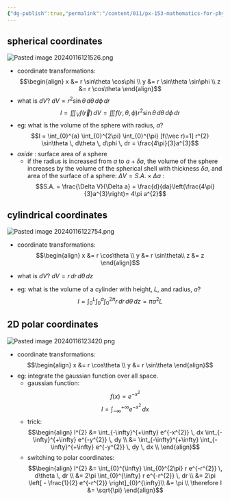 ```yaml
---
{"dg-publish":true,"permalink":"/content/011/px-153-mathematics-for-physicists/term-2/px-153-i-integration/px-153-i7-other-coordinate-systems/","noteIcon":"1","created":"2025-08-27T13:14:05.096+01:00","updated":"2025-02-27T12:57:46.000+00:00"}
---
```


## spherical coordinates
![Pasted image 20240116121526.png](/img/user/pics/Pasted%20image%2020240116121526.png)
- coordinate transformations: 
$$\begin{align}
x &= r \sin\theta \cos\phi \\
y &= r \sin\theta \sin\phi \\
z &= r \cos\theta
\end{align}$$
- what is $dV$?
	$dV = r^{2} \sin\theta \, d\theta \, d\phi \, dr$
 $$I = \iiint_{V} f(\vec r) \, dV = \iiint f(r, \theta, \phi)  r^{2} \sin\theta \, d\theta \, d\phi \, dr$$
 - eg: what is the volume of the sphere with radius, $a$?
	 $$I = \int_{0}^{a} \int_{0}^{2\pi} \int_{0}^{\pi} [f(\vec r)=1]  r^{2} \sin\theta \, d\theta \, d\phi \, dr = \frac{4\pi}{3}a^{3}$$
- *aside* : surface area of a sphere
	- if the radius is increased from $a$ to $a + \delta a$, the volume of the sphere increases by the volume of the spherical shell with thickness $\delta a$, and area of the surface of a sphere: $\Delta V = S.A. \times \Delta a$ : 
	$$S.A. = \frac{\Delta V}{\Delta a} = \frac{d}{da}\left(\frac{4\pi}{3}a^{3}\right)= 4\pi a^{2}$$
## cylindrical coordinates
![Pasted image 20240116122754.png](/img/user/pics/Pasted%20image%2020240116122754.png)
- coordinate transformations: 
$$\begin{align}
x &= r \cos\theta \\
y &= r \sin\theta\\
z &= z
\end{align}$$
- what is $dV$?
	$dV = r \, dr \, d\theta \, dz$
	
- eg: what is the volume of a cylinder with height, $L$, and radius, $a$?
$$I = \int_{0}^{L} \int_{0}^{a} \int_{0}^{2\pi} r \, dr \, d\theta \, dz = \pi a^{2}L$$
## 2D polar coordinates
![Pasted image 20240116123420.png](/img/user/pics/Pasted%20image%2020240116123420.png)
- coordinate transformations: 
$$\begin{align}
x &= r \cos\theta \\
y &= r \sin\theta
\end{align}$$
- eg: integrate the gaussian function over all space.
	- gaussian function: 
$$f(x) = e^{-x^{2}}$$
$$I = \int_{-\infty}^{+\infty} e^{-x^{2}} \, dx$$
	- trick: 
$$\begin{align}
I^{2} &= \int_{-\infty}^{+\infty} e^{-x^{2}} \, dx \int_{-\infty}^{+\infty} e^{-y^{2}} \, dy \\
&= \int_{-\infty}^{+\infty} \int_{-\infty}^{+\infty} e^{-y^{2}} \, dy \, dx \\
\end{align}$$
	- switching to polar coordinates: 
$$\begin{align}
I^{2} &= \int_{0}^{\infty} \int_{0}^{2\pi} r e^{-r^{2}} \, d\theta \, dr \\
&= 2\pi  \int_{0}^{\infty} r e^{-r^{2}} \, dr \\
&= 2\pi \left[ - \frac{1}{2} e^{-r^{2}} \right]_{0}^{\infty}\\
&= \pi \\
\therefore I &= \sqrt{\pi}
\end{align}$$
